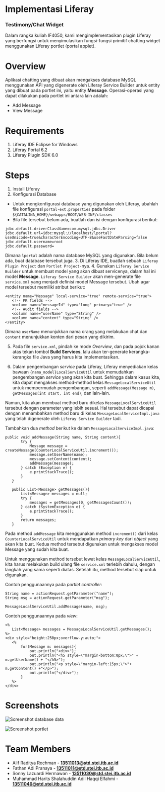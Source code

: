 # Implementasi Liferay
### Testimony/Chat Widget

Dalam rangka kuliah IF4050, kami mengimplementasikan plugin Liferay yang berfungsi untuk menyimulasikan fungsi-fungsi primitif chatting widget menggunakan Liferay portlet (portal applet).

# Overview
Aplikasi chatting yang dibuat akan mengakses database MySQL menggunakan API yang digenerate oleh Liferay Service Builder untuk entity yang dibuat pada portlet ini, yaitu entity **Message**. Operasi-operasi yang dapat dilakukan pada portlet ini antara lain adalah:

- Add Message
- View Message

# Requirements
1. Liferay IDE Eclipse for Windows
2. Liferay Portal 6.2
3. Liferay Plugin SDK 6.0

# Steps
1. Install Liferay
2. Konfigurasi Database
 - Untuk mengkonfigurasi database yang digunakan oleh Liferay, ubahlah file konfigurasi `portal-ext.properties` pada folder `${CATALINA_HOME}/webapps/ROOT/WEB-INF/classes` 
 - Bila file tersebut belum ada, buatlah dan isi dengan konfigurasi berikut:
 ```
 jdbc.default.driverClassName=com.mysql.jdbc.Driver
 jdbc.default.url=jdbc:mysql://localhost/lportal?useUnicode=true&characterEncoding=UTF-8&useFastDateParsing=false
 jdbc.default.username=root
 jdbc.default.password=
  ``` 
 Dimana `lportal` adalah nama database MySQL yang digunakan. Bila belum ada, buat database tersebut juga.
3. Di Liferay IDE, buatlah sebuah `Liferay Plugin Project` dan `Portlet Project`-nya.
4. Gunakan `Liferay Service Builder` untuk membuat model yang akan dibuat servicenya, dalam hal ini model **Message**. `Liferay Service Builder` akan men-generate file `service.xml` yang menjadi definisi model Message tersebut. Ubah agar model tersebut memiliki atribut berikut: 

 ```
 <entity name="Message" local-service="true" remote-service="true">
	<!-- PK fields -->
	<column name="messageId" type="long" primary="true" />
	<!-- Audit fields -->
	<column name="userName" type="String" />
	<column name="content" type="String" />
 </entity>
  ```
 Dimana `userName` menunjukkan nama orang yang melakukan chat dan `content` menunjukkan konten dari pesan yang dikirim.

5. Pada file `service.xml`, pindah ke mode *Overview*, dan pada pojok kanan atas tekan tombol **Build Services**, lalu akan ter-generate kerangka-kerangka file Java yang harus kita implementasikan.

6. Dalam pengembangan *service* pada Liferay, Liferay menyediakan kelas bawaan `{nama_model}LocalServiceUtil` untuk memudahkan pengembangan *service* yang akan kita buat. Sehingga dalam kasus kita, kita dapat mengakses method-method kelas `MessageLocalServiceUtil` untuk mempermudah pengembangan, seperti `addMessage(Message m)`, `getMessages(int start, int end)`, dan lain-lain. 

 Namun, kita akan membuat method baru dikelas `MessageLocalServiceUtil` tersebut dengan parameter yang lebih sesuai. Hal tersebut dapat dicapai dengan menambahkan method baru di kelas `MessageLocalServiceImpl.java` yang telah digenerate oleh `Liferay Service Builder` tadi.

 Tambahkan dua *method* berikut ke dalam `MessageLocalServiceImpl.java`:
 ```
public void addMessage(String name, String content){
		try {
			Message message = createMessage(CounterLocalServiceUtil.increment());
			message.setUserName(name);
			message.setContent(content);
			addMessage(message);
		} catch (Exception e) {
			e.printStackTrace();
		}
	}
	
	public List<Message> getMessages(){
		List<Message> messages = null;
		try {
			messages = getMessages(0, getMessagesCount());
		} catch (SystemException e) {
			e.printStackTrace();
		}
		return messages;
	}
 ```
Pada method `addMessage` kita menggunakan method `increment()` dari kelas `CounterLocalServiceUtil` untuk mendapatkan *primary key* dari *object* yang akan kita buat. Kedua method tersebut digunakan untuk mengakses model Message yang sudah kita buat. 

 Untuk menggunakan method tersebut lewat kelas `MessageLocalServiceUtil`, kita harus melakukan build ulang file `service.xml` terlebih dahulu, dengan langkah yang sama seperti diatas. Setelah itu, method tersebut siap untuk digunakan.

 Contoh penggunaannya pada *portlet controller*:  
 ```
 String name = actionRequest.getParameter("name");
 String msg = actionRequest.getParameter("msg");
 
 MessageLocalServiceUtil.addMessage(name, msg); 
 ```

 Contoh penggunaannya pada *view*:
 ```
 <%
	List<Message> messages = MessageLocalServiceUtil.getMessages();
 %>
 <div style="height:250px;overflow-y:auto;">
	<% 
		for(Message m: messages){
			out.println("<div>");
			out.println("<h5 style=\"margin-bottom:0px;\">" + m.getUserName() + "</h5>");
			out.println("<p style=\"margin-left:15px;\">"+ m.getContent() +"</p>");
			out.println("</div>");
		}
	%>
</div>
 ```

# Screenshots

![Screenshot database data](http://i.imgur.com/PGYQN9q.png "Screenshot database data")

![Screenshot portlet](http://i.imgur.com/a1g6DOc.png "Screenshot portlet")

# Team Members

- Alif Raditya Rochman - **13511013@std.stei.itb.ac.id**
- Fathan Adi Pranaya - **13511011@std.stei.itb.ac.id**
- Sonny Lazuardi Hermawan - **13511030@std.stei.itb.ac.id**
- Muhammad Harits Shalahuddin Adil Haqqi Elfahmi - **13511046@std.stei.itb.ac.id**
